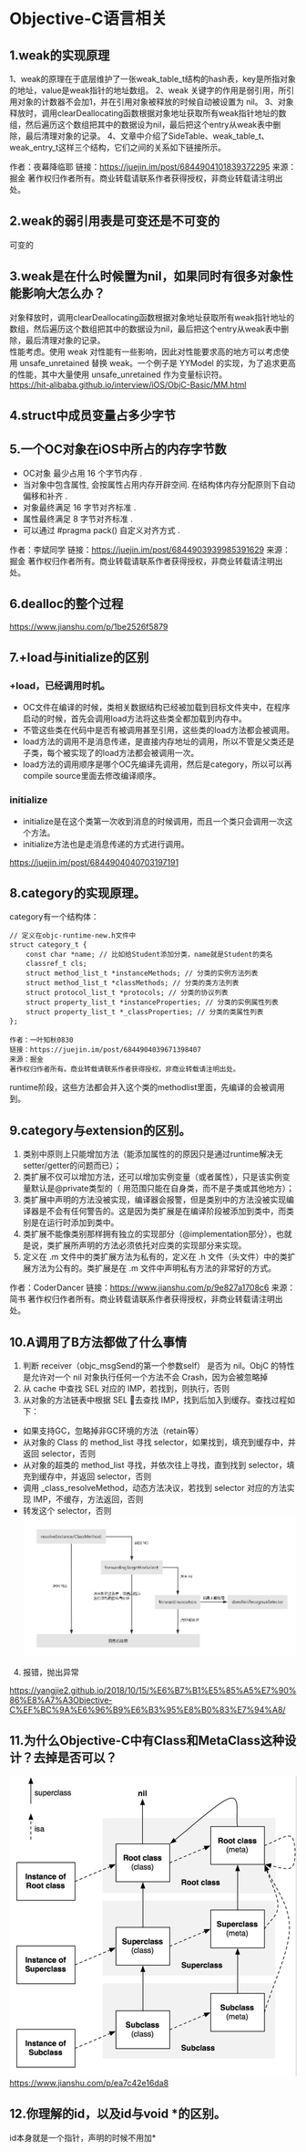 # Objective-C语言相关
## 1.weak的实现原理
1、weak的原理在于底层维护了一张weak_table_t结构的hash表，key是所指对象的地址，value是weak指针的地址数组。
2、weak 关键字的作用是弱引用，所引用对象的计数器不会加1，并在引用对象被释放的时候自动被设置为 nil。
3、对象释放时，调用clearDeallocating函数根据对象地址获取所有weak指针地址的数组，然后遍历这个数组把其中的数据设为nil，最后把这个entry从weak表中删除，最后清理对象的记录。
4、文章中介绍了SideTable、weak_table_t、weak_entry_t这样三个结构，它们之间的关系如下链接所示。



作者：夜幕降临耶
链接：https://juejin.im/post/6844904101839372295
来源：掘金
著作权归作者所有。商业转载请联系作者获得授权，非商业转载请注明出处。
## 2.weak的弱引用表是可变还是不可变的
可变的

## 3.weak是在什么时候置为nil，如果同时有很多对象性能影响大怎么办？
对象释放时，调用clearDeallocating函数根据对象地址获取所有weak指针地址的数组，然后遍历这个数组把其中的数据设为nil，最后把这个entry从weak表中删除，最后清理对象的记录。  
性能考虑。使用 weak 对性能有一些影响，因此对性能要求高的地方可以考虑使用 unsafe_unretained 替换 weak。一个例子是 YYModel 的实现，为了追求更高的性能，其中大量使用 unsafe_unretained 作为变量标识符。  
https://hit-alibaba.github.io/interview/iOS/ObjC-Basic/MM.html

## 4.struct中成员变量占多少字节

## 5.一个OC对象在iOS中所占的内存字节数
* OC对象 最少占用 16 个字节内存 .
* 当对象中包含属性, 会按属性占用内存开辟空间. 在结构体内存分配原则下自动偏移和补齐 .
* 对象最终满足 16 字节对齐标准 .
* 属性最终满足 8 字节对齐标准 .
* 可以通过 #pragma pack() 自定义对齐方式 .

作者：李斌同学
链接：https://juejin.im/post/6844903939985391629
来源：掘金
著作权归作者所有。商业转载请联系作者获得授权，非商业转载请注明出处。

## 6.dealloc的整个过程
https://www.jianshu.com/p/1be2526f5879

## 7.+load与initialize的区别
### +load，已经调用时机。
* OC文件在编译的时候，类相关数据结构已经被加载到目标文件夹中，在程序启动的时候，首先会调用load方法将这些类全都加载到内存中。  
* 不管这些类在代码中是否有被调用甚至引用，这些类的load方法都会被调用。  
* load方法的调用不是消息传递，是直接内存地址的调用，所以不管是父类还是子类，每个被实现了的load方法都会被调用一次。  
* load方法的调用顺序是哪个OC先编译先调用，然后是category，所以可以再compile source里面去修改编译顺序。

### initialize
* initialize是在这个类第一次收到消息的时候调用，而且一个类只会调用一次这个方法。
* initialize方法也是走消息传递的方式进行调用。

https://juejin.im/post/6844904040703197191

## 8.category的实现原理。
category有一个结构体：
```
// 定义在objc-runtime-new.h文件中
struct category_t {
    const char *name; // 比如给Student添加分类，name就是Student的类名
    classref_t cls;
    struct method_list_t *instanceMethods; // 分类的实例方法列表
    struct method_list_t *classMethods; // 分类的类方法列表
    struct protocol_list_t *protocols; // 分类的协议列表
    struct property_list_t *instanceProperties; // 分类的实例属性列表
    struct property_list_t *_classProperties; // 分类的类属性列表
};

作者：一叶知秋0830
链接：https://juejin.im/post/6844904039671398407
来源：掘金
著作权归作者所有。商业转载请联系作者获得授权，非商业转载请注明出处。
```
runtime阶段，这些方法都会并入这个类的methodlist里面，先编译的会被调用到。

## 9.category与extension的区别。
1. 类别中原则上只能增加方法（能添加属性的的原因只是通过runtime解决无setter/getter的问题而已）；
2. 类扩展不仅可以增加方法，还可以增加实例变量（或者属性），只是该实例变量默认是@private类型的（
用范围只能在自身类，而不是子类或其他地方）；
3. 类扩展中声明的方法没被实现，编译器会报警，但是类别中的方法没被实现编译器是不会有任何警告的。这是因为类扩展是在编译阶段被添加到类中，而类别是在运行时添加到类中。
4. 类扩展不能像类别那样拥有独立的实现部分（@implementation部分），也就是说，类扩展所声明的方法必须依托对应类的实现部分来实现。
5. 定义在 .m 文件中的类扩展方法为私有的，定义在 .h 文件（头文件）中的类扩展方法为公有的。类扩展是在 .m 文件中声明私有方法的非常好的方式。

作者：CoderDancer
链接：https://www.jianshu.com/p/9e827a1708c6
来源：简书
著作权归作者所有。商业转载请联系作者获得授权，非商业转载请注明出处。

## 10.A调用了B方法都做了什么事情
1. 判断 receiver（objc_msgSend的第一个参数self） 是否为 nil。ObjC 的特性是允许对一个 nil 对象执行任何一个方法不会 Crash，因为会被忽略掉
2. 从 cache 中查找 SEL 对应的 IMP，若找到，则执行，否则
3. 从对象的方法链表中根据 SEL 去查找 IMP，找到后加入到缓存。查找过程如下：
 * 如果支持GC，忽略掉非GC环境的方法（retain等）
 * 从对象的 Class 的 method_list 寻找 selector，如果找到，填充到缓存中，并返回 selector，否则
 * 从对象的超类的 method_list 寻找，并依次往上寻找，直到找到 selector，填充到缓存中，并返回 selector，否则
 * 调用 _class_resolveMethod，动态方法决议，若找到 selector 对应的方法实现 IMP，不缓存，方法返回，否则
 * 转发这个 selector，否则
 ![avatar](/resource/messageForword.png)
4. 报错，抛出异常

https://yangjie2.github.io/2018/10/15/%E6%B7%B1%E5%85%A5%E7%90%86%E8%A7%A3Objective-C%EF%BC%9A%E6%96%B9%E6%B3%95%E8%B0%83%E7%94%A8/

## 11.为什么Objective-C中有Class和MetaClass这种设计？去掉是否可以？
![isa](/resource/isa_point.webp)
https://www.jianshu.com/p/ea7c42e16da8

## 12.你理解的id，以及id与void *的区别。
id本身就是一个指针，声明的时候不用加*

